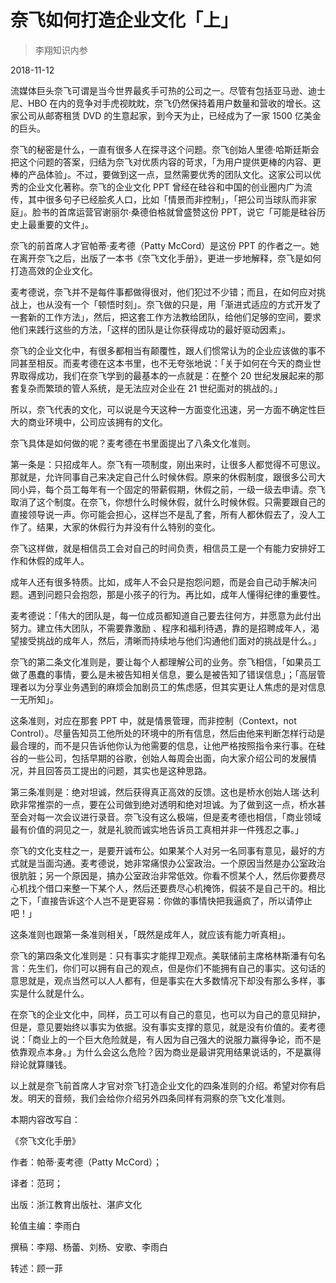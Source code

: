 # 奈飞如何打造企业文化「上」

> 李翔知识内参

2018-11-12


流媒体巨头奈飞可谓是当今世界最炙手可热的公司之一。尽管有包括亚马逊、迪士尼、HBO 在内的竞争对手虎视眈眈，奈飞仍然保持着用户数量和营收的增长。这家公司从邮寄租赁 DVD 的生意起家，到今天为止，已经成为了一家 1500 亿美金的巨头。

奈飞的秘密是什么，一直有很多人在探寻这个问题。奈飞创始人里德·哈斯廷斯会把这个问题的答案，归结为奈飞对优质内容的苛求，「为用户提供更棒的内容、更棒的产品体验」。不过，要做到这一点，显然需要优秀的团队文化。这家公司以优秀的企业文化著称。奈飞的企业文化 PPT 曾经在硅谷和中国的创业圈内广为流传，其中很多句子已经脍炙人口，比如「情景而非控制」，「把公司当球队而非家庭」。脸书的首席运营官谢丽尔·桑德伯格就曾盛赞这份 PPT，说它「可能是硅谷历史上最重要的文件」。

奈飞的前首席人才官帕蒂·麦考德（Patty McCord）是这份 PPT 的作者之一。她在离开奈飞之后，出版了一本书《奈飞文化手册》，更进一步地解释，奈飞是如何打造高效的企业文化。

麦考德说，奈飞并不是每件事都做得很对，他们犯过不少错；而且，在如何应对挑战上，也从没有一个「顿悟时刻」。奈飞做的只是，用「渐进式适应的方式开发了一套新的工作方法」，然后，把这套工作方法教给团队，给他们足够的空间，要求他们来践行这些的方法，「这样的团队是让你获得成功的最好驱动因素」。

奈飞的企业文化中，有很多都相当有颠覆性，跟人们惯常认为的企业应该做的事不同甚至相反。而麦考德在这本书里，也不无夸张地说：「关于如何在今天的商业世界取得成功，我们在奈飞学到的最基本的一点就是：在整个 20 世纪发展起来的那套复杂而繁琐的管人系统，是无法应对企业在 21 世纪面对的挑战的。」

所以，奈飞代表的文化，可以说是今天这种一方面变化迅速，另一方面不确定性巨大的商业环境中，公司应该拥有的文化。

奈飞具体是如何做的呢？麦考德在书里面提出了八条文化准则。

第一条是：只招成年人。奈飞有一项制度，刚出来时，让很多人都觉得不可思议。那就是，允许同事自己来决定自己什么时候休假。原来的休假制度，跟很多公司大同小异，每个员工每年有一个固定的带薪假期，休假之前，一级一级去申请。奈飞取消了这个制度。在奈飞，你想什么时候休假，就什么时候休假。只需要跟自己的直接领导说一声。你可能会担心，这样岂不是乱了套，所有人都休假去了，没人工作了。结果，大家的休假行为并没有什么特别的变化。

奈飞这样做，就是相信员工会对自己的时间负责，相信员工是一个有能力安排好工作和休假的成年人。

成年人还有很多特质。比如，成年人不会只是抱怨问题，而是会自己动手解决问题。遇到问题只会抱怨，那是小孩子的行为。再比如，成年人懂得纪律的重要性。

麦考德说：「伟大的团队是，每一位成员都知道自己要去往何方，并愿意为此付出努力。建立伟大团队，不需要靠激励 、程序和福利待遇，靠的是招聘成年人，渴望接受挑战的成年人，然后，清晰而持续地与他们沟通他们面对的挑战是什么。」

奈飞的第二条文化准则是，要让每个人都理解公司的业务。奈飞相信，「如果员工做了愚蠢的事情，要么是未被告知相关信息，要么是被告知了错误信息」；「高层管理者以为分享业务遇到的麻烦会加剧员工的焦虑感，但其实更让人焦虑的是对信息一无所知」。

这条准则，对应在那套 PPT 中，就是情景管理，而非控制（Context，not Control）。尽量告知员工他所处的环境中的所有信息，然后由他来判断怎样行动是最合理的，而不是只告诉他你认为他需要的信息，让他严格按照指令来行事。在硅谷的一些公司，包括早期的谷歌，创始人每周会出面，向大家介绍公司的发展情况，并且回答员工提出的问题，其实也是这种思路。

第三条准则是：绝对坦诚，然后获得真正高效的反馈。这也是桥水创始人瑞·达利欧非常推崇的一点，要在公司做到绝对透明和绝对坦诚。为了做到这一点，桥水甚至会对每一次会议进行录音。奈飞没有这么极端，但是麦考德也相信，「商业领域最有价值的洞见之一，就是礼貌而诚实地告诉员工真相并非一件残忍之事。」

奈飞的文化支柱之一，是要开诚布公。如果某个人对另一名同事有意见，最好的方式就是当面沟通。麦考德说，她非常痛恨办公室政治。一个原因当然是办公室政治很肮脏；另一个原因是，搞办公室政治非常低效。你看不惯某个人，然后你要费尽心机找个借口来整一下某个人，然后还要费尽心机掩饰，假装不是自己干的。相比之下，「直接告诉这个人岂不是更容易：你做的事情快把我逼疯了，所以请停止吧！」

这条准则也跟第一条准则相关，「既然是成年人，就应该有能力听真相」。

奈飞的第四条文化准则是：只有事实才能捍卫观点。美联储前主席格林斯潘有句名言：先生们，你们可以拥有自己的观点，但是你们不能拥有自己的事实。这句话的意思就是，观点当然可以人人都有，但是事实在大多数情况下却没有那么多样，事实是什么就是什么。

在奈飞的企业文化中，同样，员工可以有自己的意见，也可以为自己的意见辩护，但是，意见要始终以事实为依据。没有事实支撑的意见，就是没有价值的。麦考德说：「商业上的一个巨大危险就是，有人因为自己强大的说服力赢得争论，而不是依靠观点本身。」为什么会这么危险？因为商业是最讲究用结果说话的，不是赢得辩论就算赚钱。

以上就是奈飞前首席人才官对奈飞打造企业文化的四条准则的介绍。希望对你有启发。明天的音频，我们会给你介绍另外四条同样有洞察的奈飞文化准则。

本期内容改写自：

《奈飞文化手册》

作者：帕蒂·麦考德（Patty McCord）；

译者：范珂；

出版：浙江教育出版社、湛庐文化

轮值主编：李雨白

撰稿：李翔、杨蕾、刘杨、安歌、李雨白

转述：顾一菲

